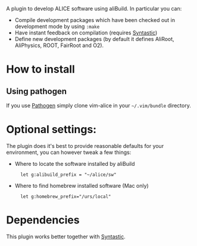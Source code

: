 A plugin to develop ALICE software using aliBuild. In particular you
can:

- Compile development packages which have been checked out in
  development mode by using `:make`
- Have instant feedback on compilation (requires [Syntastic](https://github.com/scrooloose/syntastic))
- Define new development packages (by default it defines AliRoot, AliPhysics, ROOT, FairRoot
  and O2).

# How to install

## Using pathogen

If you use [Pathogen](https://github.com/tpope/vim-pathogen) simply clone
vim-alice in your `~/.vim/bundle` directory.

# Optional settings:

The plugin does it's best to provide reasonable defaults for your environment,
you can however tweak a few things:

- Where to locate the software installed by aliBuild

        let g:alibuild_prefix = "~/alice/sw"

- Where to find homebrew installed software (Mac only)

        let g:homebrew_prefix="/urs/local"

# Dependencies

This plugin works better together with
[Syntastic](https://github.com/scrooloose/syntastic).
